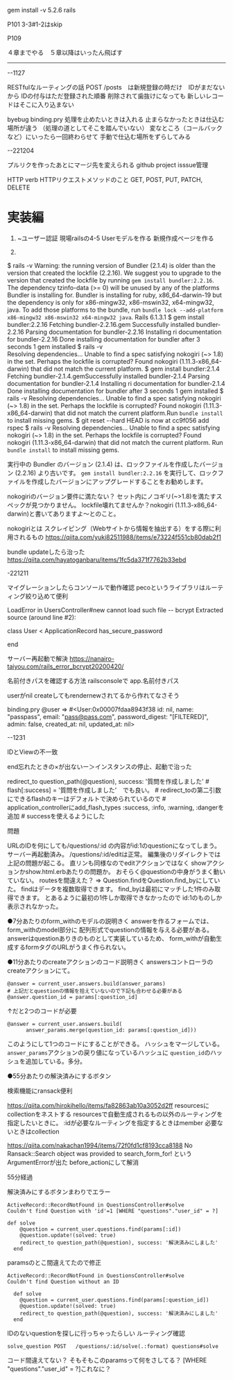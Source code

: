 
gem install -v 5.2.6 rails

P101 3-3#1-2はskip

P109 

４章までやる　５章以降はいったん飛ばす

---

--1127

RESTfulなルーティングの話
POST /posts　は新規登録の時だけ　IDがまだないから
IDの付与はただ登録された順番 削除されて歯抜けになっても
新しいレコードはそこに入り込まない


byebug
binding.pry
処理を止めたいときは入れる
止まらなかったときは仕込む場所が違う （処理の道としてそこを踏んでいない）
変なところ（コールバックなど）にいったら一回終わらせて
手動で仕込む場所をずらしてみる

--221204

プルリクを作ったあとにマージ先を変えられる
github project isssue管理

HTTP verb
HTTPリクエストメソッドのこと
GET, POST, PUT, PATCH, DELETE



# 実装編
1. ~ユーザー認証
 現場railsの4-5
Userモデルを作る
新規作成ページを作る

2. 


$ rails -v
  Warning: the running version of Bundler (2.1.4) is older than the version that created the lockfile (2.2.16). We suggest you to upgrade to the version that created the lockfile by running `gem install bundler:2.2.16`.
  The dependency tzinfo-data (>= 0) will be unused by any of the platforms Bundler is installing for. Bundler is installing for ruby, x86_64-darwin-19 but the dependency is only for x86-mingw32, x86-mswin32, x64-mingw32, java. To add those platforms to the bundle, run `bundle lock --add-platform x86-mingw32 x86-mswin32 x64-mingw32 java`.
  Rails 6.1.3.1
$ gem install bundler:2.2.16
  Fetching bundler-2.2.16.gem
  Successfully installed bundler-2.2.16
  Parsing documentation for bundler-2.2.16
  Installing ri documentation for bundler-2.2.16
  Done installing documentation for bundler after 3 seconds
  1 gem installed
$ rails -v           
  Resolving dependencies...
  Unable to find a spec satisfying nokogiri (~> 1.8) in the set. Perhaps the lockfile is corrupted? Found nokogiri (1.11.3-x86_64-darwin) that did not match the current platform.
$ gem install bundler:2.1.4
  Fetching bundler-2.1.4.gemSuccessfully installed bundler-2.1.4
  Parsing documentation for bundler-2.1.4
  Installing ri documentation for bundler-2.1.4
  Done installing documentation for bundler after 3 seconds
  1 gem installed
$ rails -v
  Resolving dependencies...
  Unable to find a spec satisfying nokogiri (~> 1.8) in the set. Perhaps the lockfile is corrupted? Found nokogiri (1.11.3-x86_64-darwin) that did not match the current platform.Run `bundle install` to install missing gems.
$ git reset --hard
  HEAD is now at cc9f056 add rspec
$ rails -v
  Resolving dependencies...
  Unable to find a spec satisfying nokogiri (~> 1.8) in the set. Perhaps the lockfile is corrupted? Found nokogiri (1.11.3-x86_64-darwin) that did not match the current platform.
  Run `bundle install` to install missing gems.
  
実行中の Bundler のバージョン (2.1.4) は、ロックファイルを作成したバージョン (2.2.16) より古いです。 
`gem install bundler:2.2.16` を実行して、ロックファイルを作成したバージョンにアップグレードすることをお勧めします。

nokogiriのバージョン要件に満たない？
セット内にノコギリ(~>1.8)を満たすスペックが見つかりません。
lockfile壊れてませんか？nokogiri (1.11.3-x86_64-darwin)と書いてありますよ～とのこと。


nokogiriとは
スクレイピング（Webサイトから情報を抽出する）をする際に利用されるもの
https://qiita.com/yuki82511988/items/e73224f551cb80dab2f1

bundle updateしたら治った
https://qiita.com/hayatoganbaru/items/1fc5da371f7762b33ebd

-221211

マイグレーションしたらコンソールで動作確認
pecoというライブラリはルーティング絞り込めて便利


LoadError in UsersController#new
cannot load such file -- bcrypt
Extracted source (around line #2):
         
class User < ApplicationRecord
  has_secure_password
  
end

サーバー再起動で解決
https://nanairo-taiyou.com/rails_error_bcrypt20200420/


名前付きパスを確認する方法
railsconsoleで
app.名前付きパス

userがnil
createしてもrendernewされてるから作れてなさそう

binding.pry
@user
=> #<User:0x00007fdaa8943f38
 id: nil,
 name: "passpass",
 email: "pass@pass.com",
 password_digest: "[FILTERED]",
 admin: false,
 created_at: nil,
 updated_at: nil>

--1231



IDとViewの不一致

end忘れたときの×が出ないー＞インスタンスの停止、起動で治った

redirect_to question_path(@question), success: '質問を作成しました'
        # flash[:success] = '質問を作成しました'　でも良い。
        # redirect_toの第二引数にできるflashのキーはデフォルトで決められているので
        # application_controllerにadd_flash_types :success, :info, :warning, :dangerを追加
        # successを使えるようにした


問題

URLのIDを何にしても/questions/:id  の内容がid:1のquestionになってしまう。
サーバー再起動済み。
/questions/:id/editは正常。
編集後のリダイレクトでは上記の問題が起こる。
直リンも同様なのでeditアクションではなく
showアクションかshow.html.erbあたりの問題か。
おそらく@questionの中身がうまく動いていない。
routesを間違えた？
=> Question.findをQuestion.find_byにしていた。
  findはデータを複数取得できます。
  find_byは最初にマッチした1件のみ取得できます。
  とあるように最初の1件しか取得できなかったので
  id:1のものしか表示されなかった。
  

●7分あたりのform_withのモデルの説明きく
answerを作るフォームでは、form_withのmodel部分に
配列形式でquestionの情報を与える必要がある。
answerはquestionありきのものとして実装しているため、
form_withが自動生成するformタグのURLがうまく作られない。  

●11分あたりのcreateアクションのコード説明きく
answersコントローラのcreateアクションにて。
```
@answer = current_user.answers.build(answer_params)
# 上記だとquestionの情報を拾えていないので下記も合わせる必要がある
@answer.question_id = params[:question_id]
```
↑だと2つのコードが必要
```
@answer = current_user.answers.build(
      answer_params.merge(question_id: params[:question_id]))
```
このようにして1つのコードにすることができる。
ハッシュをマージしている。
`answer_params`アクションの戻り値になっているハッシュに
`question_id`のハッシュを追加している。多分。

●55分あたりの解決済みにするボタン


検索機能にransack便利

https://qiita.com/hirokihello/items/fa82863ab10a3052d2ff
resourcesにcollectionをネストする
resourcesで自動生成されるもの以外のルーティングを指定したいときに。
:idが必要なルーティングを指定するときはmember
必要ないときはcollection

https://qiita.com/nakachan1994/items/72f0fd1cf8193cca8188
No Ransack::Search object was provided to search_form_for!
というArgumentErrorが出た
before_actionにして解消

55分経過

解決済みにするボタンまわりでエラー

```
ActiveRecord::RecordNotFound in QuestionsController#solve
Couldn't find Question with 'id'=1 [WHERE "questions"."user_id" = ?]
```
```
def solve 
    @question = current_user.questions.find(params[:id])
    @question.update!(solved: true)
    redirect_to question_path(@question), success: '解決済みにしました'
  end
```
paramsのとこ間違えてたので修正
```
ActiveRecord::RecordNotFound in QuestionsController#solve
Couldn't find Question without an ID
```
```
  def solve 
    @question = current_user.questions.find(params[:question_id])
    @question.update!(solved: true)
    redirect_to question_path(@question), success: '解決済みにしました'
  end
```
IDのないquestionを探しに行っちゃったらしい
ルーティング確認
```
solve_question POST   /questions/:id/solve(.:format) questions#solve
```
コード間違えてない？
そもそもこのparamsって何をさしてる？
[WHERE "questions"."user_id" = ?]これなに？
